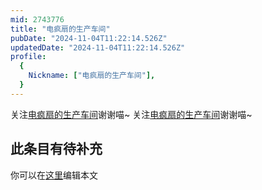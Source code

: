 ```yaml
---
mid: 2743776
title: "电疯扇的生产车间"
pubDate: "2024-11-04T11:22:14.526Z"
updatedDate: "2024-11-04T11:22:14.526Z"
profile:
  {
    Nickname: ["电疯扇的生产车间"],
  }
---
```


关注[电疯扇的生产车间](https://space.bilibili.com/2743776)谢谢喵~ 关注[电疯扇的生产车间](https://space.bilibili.com/2743776)谢谢喵~

## 此条目有待补充
你可以在[这里](https://github.com/Yuhanawa/VTuber.ICU-Content/edit/master/v/电疯扇的生产车间/index.md)编辑本文
